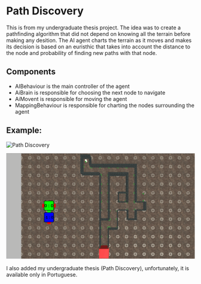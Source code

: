 # Path Discovery

This is from my undergraduate thesis project. The idea was to create a pathfinding algorithm that did not depend on knowing all the terrain before making any desition. The AI agent charts the terrain as it moves and makes its decision is based on an euristhic that takes into account the distance to the node and probability of finding new paths with that node.

## Components
- AIBehaviour is the main controller of the agent
- AiBrain is responsible for choosing the next node to navigate
- AiMovent is responsible for moving the agent
- MappingBehaviour is responsible for charting the nodes surrounding the agent

## Example:
![Path Discovery](Example1.gif)

![Path Discovery](Example2.gif)


I also added my undergraduate thesis (Path Discovery), unfortunately, it is available only in Portuguese.